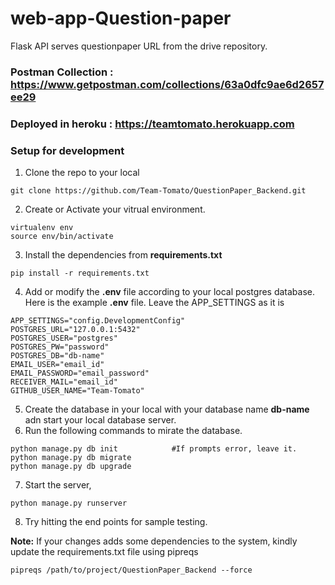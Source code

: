 # web-app-Question-paper
Flask API serves questionpaper URL from the drive repository.

### Postman Collection : https://www.getpostman.com/collections/63a0dfc9ae6d2657ee29

### Deployed in heroku : https://teamtomato.herokuapp.com

### Setup for development
1. Clone the repo to your local
``` 
git clone https://github.com/Team-Tomato/QuestionPaper_Backend.git
```
2. Create or Activate your vitrual environment.
```
virtualenv env
source env/bin/activate
```
3. Install the dependencies from **requirements.txt**
```
pip install -r requirements.txt
```
4. Add or modify the **.env** file according to your local postgres database. Here is the example **.env** file. Leave the APP_SETTINGS as it is 
```
APP_SETTINGS="config.DevelopmentConfig"
POSTGRES_URL="127.0.0.1:5432"
POSTGRES_USER="postgres"
POSTGRES_PW="password"
POSTGRES_DB="db-name"
EMAIL_USER="email_id"
EMAIL_PASSWORD="email_password"
RECEIVER_MAIL="email_id"
GITHUB_USER_NAME="Team-Tomato"
```
5. Create the database in your local with your database name **db-name** adn start your local database server.
6. Run the following commands to mirate the database.
```
python manage.py db init            #If prompts error, leave it.
python manage.py db migrate
python manage.py db upgrade
```
7. Start the server,
```
python manage.py runserver
```
8. Try hitting the end points for sample testing.

**Note:**
If your changes adds some dependencies to the system, kindly update the requirements.txt file using pipreqs
```
pipreqs /path/to/project/QuestionPaper_Backend --force
```

